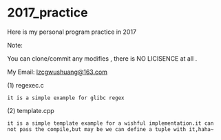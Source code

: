 # 2017_practice

Here is my personal program practice in 2017 

Note:

  You can clone/commit any modifies , there is NO LICISENCE at all .
  
  My Email: lzcgwushuang@163.com

(1) regexec.c 

    it is a simple example for glibc regex 
    
(2) template.cpp

    it is a simple template example for a wishful implementation.it can not pass the compile,but may be we can define a tuple with it,haha~
    
